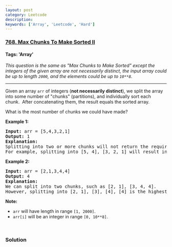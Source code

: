 ```yaml
---
layout: post
category: Leetcode
description: 
keywords: ['Array', 'Leetcode', 'Hard']
---
```

### [768. Max Chunks To Make Sorted II](https://leetcode.com/problems/max-chunks-to-make-sorted-ii)

#### Tags: 'Array'

<div class="content__u3I1 question-content__JfgR"><div><p><em>This question is the same as "Max Chunks to Make Sorted" except the integers of the given array are not necessarily distinct, the input array could be up to length <code>2000</code>, and the elements could be up to <code>10**8</code>.</em></p>
<hr/>
<p>Given an array <code>arr</code> of integers (<strong>not necessarily distinct</strong>), we split the array into some number of "chunks" (partitions), and individually sort each chunk.  After concatenating them, the result equals the sorted array.</p>
<p>What is the most number of chunks we could have made?</p>
<p><strong>Example 1:</strong></p>
<pre><strong>Input:</strong> arr = [5,4,3,2,1]
<strong>Output:</strong> 1
<strong>Explanation:</strong>
Splitting into two or more chunks will not return the required result.
For example, splitting into [5, 4], [3, 2, 1] will result in [4, 5, 1, 2, 3], which isn't sorted.
</pre>
<p><strong>Example 2:</strong></p>
<pre><strong>Input:</strong> arr = [2,1,3,4,4]
<strong>Output:</strong> 4
<strong>Explanation:</strong>
We can split into two chunks, such as [2, 1], [3, 4, 4].
However, splitting into [2, 1], [3], [4], [4] is the highest number of chunks possible.
</pre>
<p><strong>Note:</strong></p>
<ul>
<li><code>arr</code> will have length in range <code>[1, 2000]</code>.</li>
<li><code>arr[i]</code> will be an integer in range <code>[0, 10**8]</code>.</li>
</ul>
<p> </p>
</div></div>

### Solution
